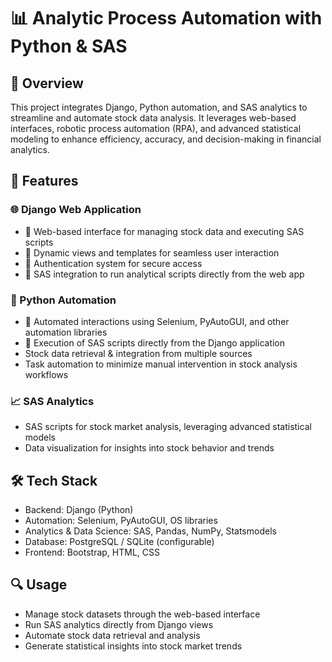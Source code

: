 # 📊 Analytic Process Automation with Python & SAS

## 📝 Overview
This project integrates Django, Python automation, and SAS analytics to streamline and automate stock data analysis. It leverages web-based interfaces, robotic process automation (RPA), and advanced statistical modeling to enhance efficiency, accuracy, and decision-making in financial analytics.

## 🚀 Features

### 🌐 Django Web Application
- 📌 Web-based interface for managing stock data and executing SAS scripts
- 📌 Dynamic views and templates for seamless user interaction
- 📌 Authentication system for secure access
- 📌 SAS integration to run analytical scripts directly from the web app

### 🤖 Python Automation
- 📌 Automated interactions using Selenium, PyAutoGUI, and other automation libraries
- 📌 Execution of SAS scripts directly from the Django application
- Stock data retrieval & integration from multiple sources
- Task automation to minimize manual intervention in stock analysis workflows

### 📈 SAS Analytics
- SAS scripts for stock market analysis, leveraging advanced statistical models
- Data visualization for insights into stock behavior and trends

## 🛠️ Tech Stack
- Backend: Django (Python)
- Automation: Selenium, PyAutoGUI, OS libraries
- Analytics & Data Science: SAS, Pandas, NumPy, Statsmodels
- Database: PostgreSQL / SQLite (configurable)
- Frontend: Bootstrap, HTML, CSS

## 🔍 Usage
- Manage stock datasets through the web-based interface
- Run SAS analytics directly from Django views
- Automate stock data retrieval and analysis
- Generate statistical insights into stock market trends
